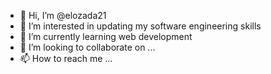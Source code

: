 - 👋 Hi, I’m @elozada21
- 👀 I’m interested in updating my software engineering skills
- 🌱 I’m currently learning web development
- 💞️ I’m looking to collaborate on ...
- 📫 How to reach me ...

<!---
elozada21/elozada21 is a ✨ special ✨ repository because its `README.md` (this file) appears on your GitHub profile.
You can click the Preview link to take a look at your changes.
--->
